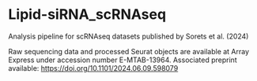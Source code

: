 # Lipid-siRNA_scRNAseq
Analysis pipeline for scRNAseq datasets published by Sorets et al. (2024)

Raw sequencing data and processed Seurat objects are available at Array Express under accession number E-MTAB-13964.
Associated preprint available: https://doi.org/10.1101/2024.06.09.598079

